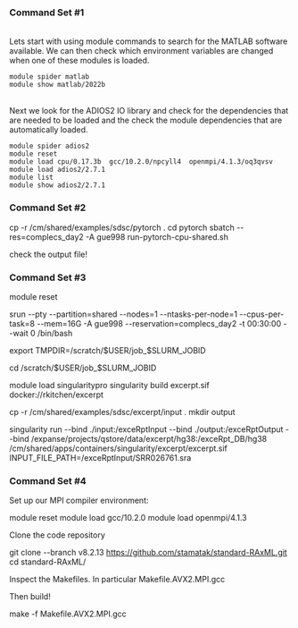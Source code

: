 ### Command Set #1 ###
<br>
Lets start with using module commands to search for the MATLAB software available. We can then check which environment variables are changed when one of these modules is loaded.

```
module spider matlab
module show matlab/2022b
```

<br>
Next we look for the ADIOS2 IO library and check for the dependencies that are needed to be loaded and the check the module dependencies that are automatically loaded.

```
module spider adios2
module reset
module load cpu/0.17.3b  gcc/10.2.0/npcyll4  openmpi/4.1.3/oq3qvsv
module load adios2/2.7.1
module list
module show adios2/2.7.1
```

### Command Set #2 ###

cp -r /cm/shared/examples/sdsc/pytorch .
cd pytorch
sbatch --res=complecs_day2 -A gue998 run-pytorch-cpu-shared.sh

check the output file!

### Command Set #3 ###

module reset

srun --pty --partition=shared --nodes=1 --ntasks-per-node=1 --cpus-per-task=8 --mem=16G -A gue998 --reservation=complecs_day2 -t 00:30:00 --wait 0 /bin/bash

export TMPDIR=/scratch/$USER/job_$SLURM_JOBID

cd /scratch/$USER/job_$SLURM_JOBID

module load singularitypro
singularity build excerpt.sif docker://rkitchen/excerpt

cp -r /cm/shared/examples/sdsc/excerpt/input .
mkdir output

singularity run --bind ./input:/exceRptInput --bind ./output:/exceRptOutput --bind /expanse/projects/qstore/data/excerpt/hg38:/exceRpt_DB/hg38 /cm/shared/apps/containers/singularity/excerpt/excerpt.sif INPUT_FILE_PATH=/exceRptInput/SRR026761.sra


### Command Set #4 ###

Set up our MPI compiler environment:

module reset
module load gcc/10.2.0
module load openmpi/4.1.3

Clone the code repository

git clone --branch v8.2.13 https://github.com/stamatak/standard-RAxML.git
cd standard-RAxML/

Inspect the Makefiles. In particular Makefile.AVX2.MPI.gcc

Then build!

make -f Makefile.AVX2.MPI.gcc
